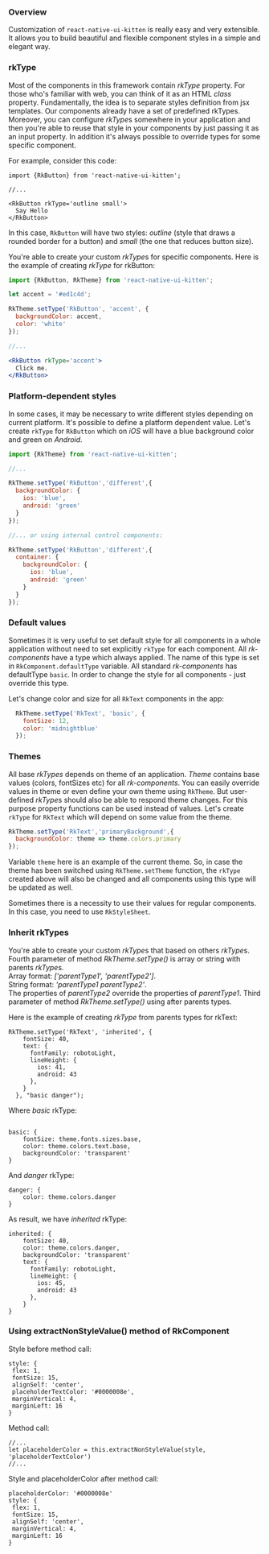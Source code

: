 ### Overview
Customization of `react-native-ui-kitten` is really easy and very extensible. 
It allows you to build beautiful and flexible component styles in a simple and elegant way.

### rkType

Most of the components in this framework contain *rkType* property.
For those who's familiar with web, you can think of it as an HTML *class* property.
Fundamentally, the idea is to separate styles definition from jsx templates.
Our components already have a set of predefined rkTypes. 
Moreover, you can configure *rkType*s somewhere in your application and then you're able to reuse that style in your components by just passing it as an input property.
In addition it's always possible to override types for some specific component.

For example, consider this code: 

```
import {RkButton} from 'react-native-ui-kitten';

//... 

<RkButton rkType='outline small'>
  Say Hello
</RkButton>

```

In this case, `RkButton` will have two styles: *outline* (style that 
draws a rounded border for a button) and *small* (the one that reduces button size).

You're able to create your custom *rkType*s for specific components.
Here is the example of creating *rkType* for rkButton:

```jsx
import {RkButton, RkTheme} from 'react-native-ui-kitten';

let accent = '#ed1c4d';

RkTheme.setType('RkButton', 'accent', {
  backgroundColor: accent,
  color: 'white'
});

//...

<RkButton rkType='accent'>
  Click me.
</RkButton>
```

### Platform-dependent styles

In some cases, it may be necessary to write different styles depending on current platform. It's possible to define a platform dependent value. Let's create `rkType` for `RkButton` which on *iOS* will have a blue background color and green on *Android*.

```jsx
import {RkTheme} from 'react-native-ui-kitten';

//...

RkTheme.setType('RkButton','different',{
  backgroundColor: {
    ios: 'blue',
    android: 'green'
  }
});

//... or using internal control components:

RkTheme.setType('RkButton','different',{
  container: {
    backgroundColor: {
      ios: 'blue',
      android: 'green'
    }
  }
});

```

### Default values
Sometimes it is very useful to set default style for all components in a whole application without need to set explicitly `rkType`
for each component. All *rk-components* have a type which always applied. The name of this type is set in `RkComponent.defaultType` variable.
All standard *rk-components* has defaultType `basic`. In order to change the style for all components - just override this type.

Let's change color and size for all `RkText` components in the app:

```jsx
  RkTheme.setType('RkText', 'basic', {
    fontSize: 12,
    color: 'midnightblue'
  });
```

### Themes

All base *rkTypes* depends on theme of an application. *Theme* contains base values (colors, fontSizes etc) for all *rk-components*.
You can easily override values in theme or even define your own theme using `RkTheme`.
But user-defined *rkType*s should also be able to respond theme changes.
For this purpose property functions can be used instead of values.
Let's create `rkType` for `RkText` which will depend on some value from the theme.

```jsx
RkTheme.setType('RkText','primaryBackground',{
  backgroundColor: theme => theme.colors.primary
});
```

Variable `theme` here is an example of the current theme. So, in case the theme has been switched using `RkTheme.setTheme` function, the `rkType`
 created above will also be changed and all components using this type will be updated as well.

Sometimes there is a necessity to use their values for regular components. In this case, you need to use `RkStyleSheet`.

### Inherit rkTypes

You're able to create your custom *rkType*s that based on others *rkType*s.
Fourth parameter of method *RkTheme.setType()* is array or string with parents *rkType*s.<br/>
Array format: *['parentType1', 'parentType2']*.<br/>
String format: *'parentType1 parentType2'*.<br/>
The properties of *parentType2* override the properties of *parentType1*. Third parameter of method *RkTheme.setType()* using after parents types.


Here is the example of creating *rkType* from parents types for rkText:

```
RkTheme.setType('RkText', 'inherited', {
    fontSize: 40,
    text: {
      fontFamily: robotoLight,
      lineHeight: {
        ios: 41,
        android: 43
      },
    }
  }, "basic danger");
```

Where *basic* rkType:
```

basic: {
    fontSize: theme.fonts.sizes.base,
    color: theme.colors.text.base,
    backgroundColor: 'transparent'
}
```

And *danger* rkType:
```
danger: {
    color: theme.colors.danger
}
```

As result, we have *inherited* rkType:
```
inherited: {
    fontSize: 40,
    color: theme.colors.danger,
    backgroundColor: 'transparent'
    text: {
      fontFamily: robotoLight,
      lineHeight: {
        ios: 45,
        android: 43
      },
    }
}
```

### Using extractNonStyleValue() method of RkComponent
Style before method call:

```
style: {
 flex: 1,
 fontSize: 15,
 alignSelf: 'center',
 placeholderTextColor: '#0000008e',
 marginVertical: 4,
 marginLeft: 16
}
```
Method call:
```
//...
let placeholderColor = this.extractNonStyleValue(style, 'placeholderTextColor')
//...
```
Style and placeholderColor after method call:
```
placeholderColor: '#0000008e'
style: {
 flex: 1,
 fontSize: 15,
 alignSelf: 'center',
 marginVertical: 4,
 marginLeft: 16
}
```
